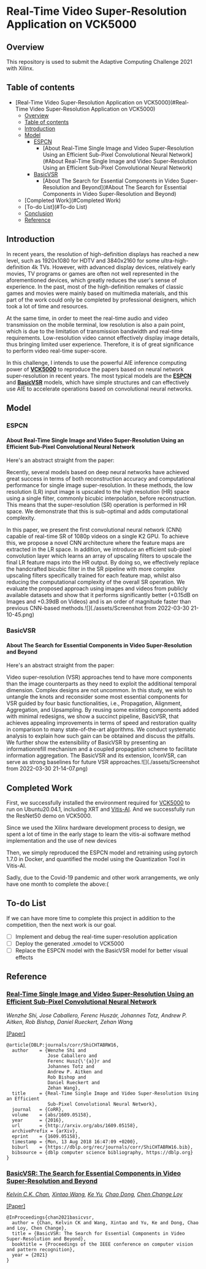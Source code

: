 # Real-Time Video Super-Resolution Application on VCK5000

## Overview

This repository is used to submit the Adaptive Computing Challenge 2021 with Xilinx.

## Table of contents

- [Real-Time Video Super-Resolution Application on VCK5000](#Real-Time Video Super-Resolution Application on VCK5000)
    - [Overview](#overview)
    - [Table of contents](#table-of-contents)
    - [Introduction](#Introduction)
    - [Model](#Model)
        - [ESPCN](#ESPCN)
            - [About Real-Time Single Image and Video Super-Resolution Using an Efficient Sub-Pixel Convolutional Neural Network](#About Real-Time Single Image and Video Super-Resolution Using an Efficient Sub-Pixel Convolutional Neural Network)
        - [BasicVSR](#BasicVSR)
            - [About The Search for Essential Components in Video Super-Resolution and Beyond](#About The Search for Essential Components in Video Super-Resolution and Beyond)
    - [Completed Work](#Completed Work)
    - [To-do List](#To-do List)
    - [Conclusion](#Conclusion)
    - [Reference](#Reference)

## Introduction

In recent years, the resolution of high-definition displays has reached a new level, such as 1920x1080 for HDTV and 3840x2160 for some ultra-high-definition 4k TVs. However, with advanced display devices, relatively early movies, TV programs or games are often not well represented in the aforementioned devices, which greatly reduces the user's sense of experience. In the past, most of the high-definition remakes of classic games and movies were mainly based on multimedia materials, and this part of the work could only be completed by professional designers, which took a lot of time and resources.

At the same time, in order to meet the real-time audio and video transmission on the mobile terminal, low resolution is also a pain point, which is due to the limitation of transmission bandwidth and real-time requirements. Low-resolution video cannot effectively display image details, thus bringing limited user experience. Therefore, it is of great significance to perform video real-time super-score.

In this challenge, I intends to use the powerful AIE inference computing power of **[VCK5000](https://www.xilinx.com/products/boards-and-kits/vck5000.html)** to reproduce the papers based on neural network super-resolution in recent years. The most typical models are the **[ESPCN](#ESPCN)** and **[BasicVSR](#BasicVSR)** models, which have simple structures and can effectively use AIE to accelerate operations based on convolutional neural networks.

## Model

### ESPCN

#### About Real-Time Single Image and Video Super-Resolution Using an Efficient Sub-Pixel Convolutional Neural Network

Here's an abstract straight from the paper:

Recently, several models based on deep neural networks have achieved great success in terms of both reconstruction accuracy and computational performance for single image super-resolution. In these methods, the low resolution (LR) input image is upscaled to the high resolution (HR) space using a single filter, commonly bicubic interpolation, before reconstruction. This means that the super-resolution (SR) operation is performed in HR space. We demonstrate that this is sub-optimal and adds computational complexity. 

In this paper, we present the first convolutional neural network (CNN) capable of real-time SR of 1080p videos on a single K2 GPU. To achieve this, we propose a novel CNN architecture where the feature maps are extracted in the LR space. In addition, we introduce an efficient sub-pixel convolution layer which learns an array of upscaling filters to upscale the final LR feature maps into the HR output. By doing so, we effectively replace the handcrafted bicubic filter in the SR pipeline with more complex upscaling filters specifically trained for each feature map, whilst also reducing the computational complexity of the overall SR operation. We evaluate the proposed approach using images and videos from publicly available datasets and show that it performs significantly better (+0.15dB on Images and +0.39dB on Videos) and is an order of magnitude faster than previous CNN-based
methods.![](./assets/Screenshot from 2022-03-30 21-10-45.png)

### BasicVSR

#### About The Search for Essential Components in Video Super-Resolution and Beyond

Here's an abstract straight from the paper:

Video super-resolution (VSR) approaches tend to have more components than the image counterparts as they need to exploit the additional temporal dimension. Complex designs are not uncommon. In this study, we wish to untangle the knots and reconsider some most essential components for VSR guided by four basic functionalities, i.e., Propagation, Alignment, Aggregation, and Upsampling. By reusing some existing components added with minimal redesigns, we show a succinct pipeline, BasicVSR, that achieves appealing improvements in terms of speed and restoration quality in comparison to many state-of-the-art algorithms. We conduct systematic analysis to explain how such gain can be obtained and discuss the pitfalls. We further show the extensibility of BasicVSR by presenting an informationrefill mechanism and a coupled propagation scheme to facilitate information aggregation. The BasicVSR and its extension, IconVSR, can serve as strong baselines for future VSR approaches.![](./assets/Screenshot from 2022-03-30 21-14-07.png)



## Completed Work

First, we successfully installed the environment required for [VCK5000](https://www.xilinx.com/products/boards-and-kits/vck5000.html) to run on Ubuntu20.04.1, including XRT and [Vitis-AI](https://github.com/Xilinx/Vitis-AI). And we successfully run the ResNet50 demo on VCK5000.

Since we used the Xilinx hardware development process to design, we spent a lot of time in the early stage to learn the vitis-ai software method implementation and the use of new devices

Then, we simply reproduced the ESPCN model and retraining using pytorch 1.7.0 in Docker, and quantified the model using the Quantization Tool in Vitis-AI. 

Sadly, due to the Covid-19 pandemic and other work arrangements, we only have one month to complete the above:(

## To-do List

If we can have more time to complete this project in addition to the competition, then the next work is our goal.

- [ ] Implement and debug the real-time super-resolution application
- [ ] Deploy the generated .xmodel to VCK5000
- [ ] Replace the ESPCN model with the BasicVSR model for better visual effects

## Reference

### [Real-Time Single Image and Video Super-Resolution Using an Efficient Sub-Pixel Convolutional Neural Network](https://arxiv.org/abs/1609.05158v2)

*Wenzhe Shi, Jose Caballero, Ferenc Huszár, Johannes Totz, Andrew P. Aitken, Rob Bishop, Daniel Rueckert, Zehan Wan*g <br>

[[Paper]](https://arxiv.org/pdf/1609.05158)

```
@article{DBLP:journals/corr/ShiCHTABRW16,
  author    = {Wenzhe Shi and
               Jose Caballero and
               Ferenc Husz{\'{a}}r and
               Johannes Totz and
               Andrew P. Aitken and
               Rob Bishop and
               Daniel Rueckert and
               Zehan Wang},
  title     = {Real-Time Single Image and Video Super-Resolution Using an Efficient
               Sub-Pixel Convolutional Neural Network},
  journal   = {CoRR},
  volume    = {abs/1609.05158},
  year      = {2016},
  url       = {http://arxiv.org/abs/1609.05158},
  archivePrefix = {arXiv},
  eprint    = {1609.05158},
  timestamp = {Mon, 13 Aug 2018 16:47:09 +0200},
  biburl    = {https://dblp.org/rec/journals/corr/ShiCHTABRW16.bib},
  bibsource = {dblp computer science bibliography, https://dblp.org}
}
```

### [BasicVSR: The Search for Essential Components in Video Super-Resolution and Beyond](https://arxiv.org/pdf/2012.02181)

*[Kelvin C.K. Chan](https://ckkelvinchan.github.io/), [Xintao Wang](https://xinntao.github.io/), [Ke Yu](https://yuke93.github.io/), [Chao Dong](https://scholar.google.com.hk/citations?user=OSDCB0UAAAAJ&hl=zh-CN), [Chen Change Loy](http://personal.ie.cuhk.edu.hk/~ccloy/)* 

[[Paper]](https://arxiv.org/pdf/2012.02181)

```
@InProceedings{chan2021basicvsr,
  author = {Chan, Kelvin CK and Wang, Xintao and Yu, Ke and Dong, Chao and Loy, Chen Change},
  title = {BasicVSR: The Search for Essential Components in Video Super-Resolution and Beyond},
  booktitle = {Proceedings of the IEEE conference on computer vision and pattern recognition},
  year = {2021}
}
```

